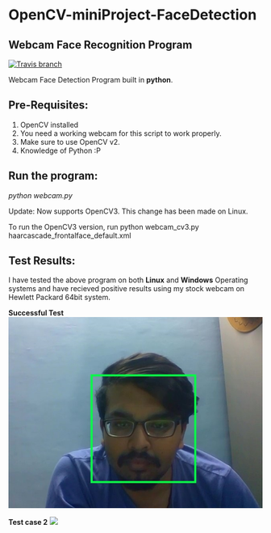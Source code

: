 # OpenCV-miniProject-FaceDetection
## Webcam Face Recognition Program
[![Travis branch](https://img.shields.io/travis/rust-lang/rust/master.svg)]()

Webcam Face Detection Program built in **python**.

## Pre-Requisites:
1. OpenCV installed
2. You need a working webcam for this script to work properly.
3. Make sure to use OpenCV v2.
4. Knowledge of Python :P



## Run the program:

*python webcam.py*


Update: Now supports OpenCV3. This change has been made on Linux.

To run the OpenCV3 version, run python webcam_cv3.py haarcascade_frontalface_default.xml


## Test Results:

I have tested the above program on both **Linux** and **Windows** Operating systems and have recieved positive results using my stock webcam on
Hewlett Packard 64bit system.

**Successful Test**
<img src ="test_images/t1.JPG" />

**Test case 2**
<img src ="test_images/graph.png" />




